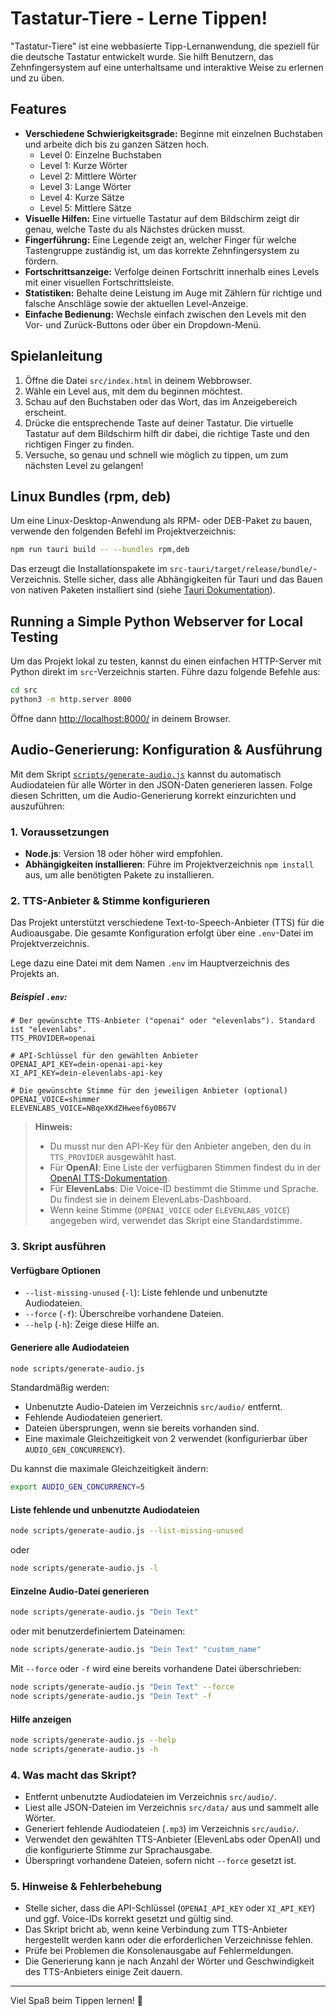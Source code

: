 # Tastatur-Tiere - Lerne Tippen!

"Tastatur-Tiere" ist eine webbasierte Tipp-Lernanwendung, die speziell für die deutsche Tastatur entwickelt wurde. Sie hilft Benutzern, das Zehnfingersystem auf eine unterhaltsame und interaktive Weise zu erlernen und zu üben.

## Features

- **Verschiedene Schwierigkeitsgrade:** Beginne mit einzelnen Buchstaben und arbeite dich bis zu ganzen Sätzen hoch.
  - Level 0: Einzelne Buchstaben
  - Level 1: Kurze Wörter
  - Level 2: Mittlere Wörter
  - Level 3: Lange Wörter
  - Level 4: Kurze Sätze
  - Level 5: Mittlere Sätze
- **Visuelle Hilfen:** Eine virtuelle Tastatur auf dem Bildschirm zeigt dir genau, welche Taste du als Nächstes drücken musst.
- **Fingerführung:** Eine Legende zeigt an, welcher Finger für welche Tastengruppe zuständig ist, um das korrekte Zehnfingersystem zu fördern.
- **Fortschrittsanzeige:** Verfolge deinen Fortschritt innerhalb eines Levels mit einer visuellen Fortschrittsleiste.
- **Statistiken:** Behalte deine Leistung im Auge mit Zählern für richtige und falsche Anschläge sowie der aktuellen Level-Anzeige.
- **Einfache Bedienung:** Wechsle einfach zwischen den Levels mit den Vor- und Zurück-Buttons oder über ein Dropdown-Menü.

## Spielanleitung

1.  Öffne die Datei `src/index.html` in deinem Webbrowser.
2.  Wähle ein Level aus, mit dem du beginnen möchtest.
3.  Schau auf den Buchstaben oder das Wort, das im Anzeigebereich erscheint.
4.  Drücke die entsprechende Taste auf deiner Tastatur. Die virtuelle Tastatur auf dem Bildschirm hilft dir dabei, die richtige Taste und den richtigen Finger zu finden.
5.  Versuche, so genau und schnell wie möglich zu tippen, um zum nächsten Level zu gelangen!

## Linux Bundles (rpm, deb)

Um eine Linux-Desktop-Anwendung als RPM- oder DEB-Paket zu bauen, verwende den folgenden Befehl im Projektverzeichnis:

```bash
npm run tauri build -- --bundles rpm,deb
```

Das erzeugt die Installationspakete im `src-tauri/target/release/bundle/`-Verzeichnis. Stelle sicher, dass alle Abhängigkeiten für Tauri und das Bauen von nativen Paketen installiert sind (siehe [Tauri Dokumentation](https://tauri.app/v1/guides/getting-started/prerequisites/)).

## Running a Simple Python Webserver for Local Testing

Um das Projekt lokal zu testen, kannst du einen einfachen HTTP-Server mit Python direkt im `src`-Verzeichnis starten. Führe dazu folgende Befehle aus:

```bash
cd src
python3 -m http.server 8000
```

Öffne dann [http://localhost:8000/](http://localhost:8000/) in deinem Browser.

## Audio-Generierung: Konfiguration & Ausführung

Mit dem Skript [`scripts/generate-audio.js`](scripts/generate-audio.js:1) kannst du automatisch Audiodateien für alle Wörter in den JSON-Daten generieren lassen. Folge diesen Schritten, um die Audio-Generierung korrekt einzurichten und auszuführen:

### 1. Voraussetzungen

- **Node.js**: Version 18 oder höher wird empfohlen.
- **Abhängigkeiten installieren**: Führe im Projektverzeichnis `npm install` aus, um alle benötigten Pakete zu installieren.

### 2. TTS-Anbieter & Stimme konfigurieren

Das Projekt unterstützt verschiedene Text-to-Speech-Anbieter (TTS) für die Audioausgabe. Die gesamte Konfiguration erfolgt über eine `.env`-Datei im Projektverzeichnis.

Lege dazu eine Datei mit dem Namen `.env` im Hauptverzeichnis des Projekts an.

##### Beispiel `.env`:

```
# Der gewünschte TTS-Anbieter ("openai" oder "elevenlabs"). Standard ist "elevenlabs".
TTS_PROVIDER=openai

# API-Schlüssel für den gewählten Anbieter
OPENAI_API_KEY=dein-openai-api-key
XI_API_KEY=dein-elevenlabs-api-key

# Die gewünschte Stimme für den jeweiligen Anbieter (optional)
OPENAI_VOICE=shimmer
ELEVENLABS_VOICE=NBqeXKdZHweef6y0B67V
```

> **Hinweis:**
> - Du musst nur den API-Key für den Anbieter angeben, den du in `TTS_PROVIDER` ausgewählt hast.
> - Für **OpenAI**: Eine Liste der verfügbaren Stimmen findest du in der [OpenAI TTS-Dokumentation](https://platform.openai.com/docs/guides/text-to-speech/voice-options).
> - Für **ElevenLabs**: Die Voice-ID bestimmt die Stimme und Sprache. Du findest sie in deinem ElevenLabs-Dashboard.
> - Wenn keine Stimme (`OPENAI_VOICE` oder `ELEVENLABS_VOICE`) angegeben wird, verwendet das Skript eine Standardstimme.

### 3. Skript ausführen

#### Verfügbare Optionen

- `--list-missing-unused` (`-l`): Liste fehlende und unbenutzte Audiodateien.
- `--force` (`-f`): Überschreibe vorhandene Dateien.
- `--help` (`-h`): Zeige diese Hilfe an.

#### Generiere alle Audiodateien

```bash
node scripts/generate-audio.js
```

Standardmäßig werden:
- Unbenutzte Audio-Dateien im Verzeichnis `src/audio/` entfernt.
- Fehlende Audiodateien generiert.
- Dateien übersprungen, wenn sie bereits vorhanden sind.
- Eine maximale Gleichzeitigkeit von 2 verwendet (konfigurierbar über `AUDIO_GEN_CONCURRENCY`).

Du kannst die maximale Gleichzeitigkeit ändern:

```bash
export AUDIO_GEN_CONCURRENCY=5
```

#### Liste fehlende und unbenutzte Audiodateien

```bash
node scripts/generate-audio.js --list-missing-unused
```

oder

```bash
node scripts/generate-audio.js -l
```

#### Einzelne Audio-Datei generieren

```bash
node scripts/generate-audio.js "Dein Text"
```

oder mit benutzerdefiniertem Dateinamen:

```bash
node scripts/generate-audio.js "Dein Text" "custom_name"
```

Mit `--force` oder `-f` wird eine bereits vorhandene Datei überschrieben:

```bash
node scripts/generate-audio.js "Dein Text" --force
node scripts/generate-audio.js "Dein Text" -f
```

#### Hilfe anzeigen

```bash
node scripts/generate-audio.js --help
node scripts/generate-audio.js -h
```
### 4. Was macht das Skript?

- Entfernt unbenutzte Audiodateien im Verzeichnis `src/audio/`.
- Liest alle JSON-Dateien im Verzeichnis `src/data/` aus und sammelt alle Wörter.
- Generiert fehlende Audiodateien (`.mp3`) im Verzeichnis `src/audio/`.
- Verwendet den gewählten TTS-Anbieter (ElevenLabs oder OpenAI) und die konfigurierte Stimme zur Sprachausgabe.
- Überspringt vorhandene Dateien, sofern nicht `--force` gesetzt ist.

### 5. Hinweise & Fehlerbehebung

- Stelle sicher, dass die API-Schlüssel (`OPENAI_API_KEY` oder `XI_API_KEY`) und ggf. Voice-IDs korrekt gesetzt und gültig sind.
- Das Skript bricht ab, wenn keine Verbindung zum TTS-Anbieter hergestellt werden kann oder die erforderlichen Verzeichnisse fehlen.
- Prüfe bei Problemen die Konsolenausgabe auf Fehlermeldungen.
- Die Generierung kann je nach Anzahl der Wörter und Geschwindigkeit des TTS-Anbieters einige Zeit dauern.

---

Viel Spaß beim Tippen lernen! 🐘